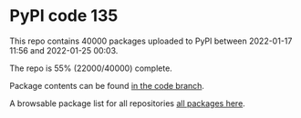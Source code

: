 # PyPI code 135

This repo contains 40000 packages uploaded to PyPI between 
2022-01-17 11:56 and 2022-01-25 00:03.

The repo is 55% (22000/40000) complete.

Package contents can be found [in the code branch](https://github.com/pypi-data/pypi-mirror-135/tree/code/packages).

A browsable package list for all repositories [all packages here](https://pypi-data.github.io/website/repositories/pypi-mirror-135).


